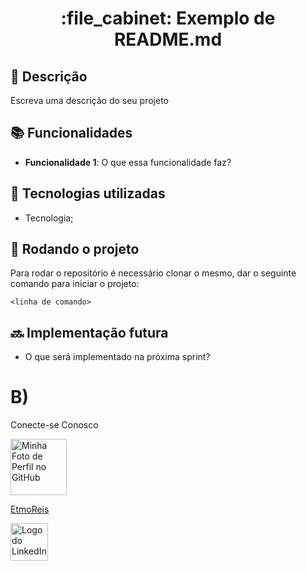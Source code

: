 <h1 align="center">:file_cabinet: Exemplo de README.md</h1>

## :memo: Descrição
Escreva uma descrição do seu projeto

## :books: Funcionalidades
* <b>Funcionalidade 1</b>: O que essa funcionalidade faz?

## :wrench: Tecnologias utilizadas
* Tecnologia;

## :rocket: Rodando o projeto
Para rodar o repositório é necessário clonar o mesmo, dar o seguinte comando para iniciar o projeto:
```
<linha de comando>
```

## :soon: Implementação futura
* O que será implementado na próxima sprint?
<!DOCTYPE html>
<html lang="en">
<head>
    <meta charset="UTF-8">
    <meta name="viewport" content="width=device-width, initial-scale=1.0">
    <title>Squad Chips </title>
    <style>
        /
        p {
            margin-bottom: 3px; 
        }
    </style>
</head>
<body>
    <h1>B)</h1>
    <p> Conecte-se Conosco</p>
    <a href="https://github.com/EtmoReis">
        <img src="https://github.com/EtmoReis.png" alt="Minha Foto de Perfil no GitHub" width="90">
    </a>
    <br>
    <p><a href="https://www.linkedin.com/in/etmo-reis-bb46bb26a/">EtmoReis</a></p>
    <a href="https://www.linkedin.com/in/etmo-reis-bb46bb26a/">
        <img src="https://upload.wikimedia.org/wikipedia/commons/c/ca/LinkedIn_logo_initials.png" alt="Logo do LinkedIn" width="60">
    </a>
</body>
</html>

